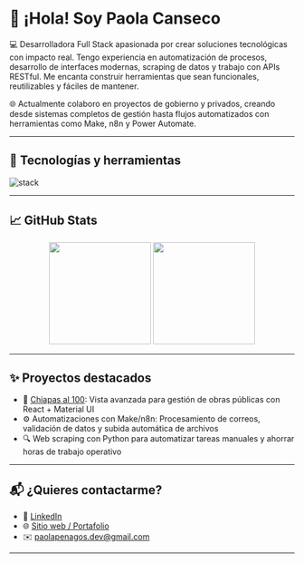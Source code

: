 # 👋 ¡Hola! Soy Paola Canseco

💻 Desarrolladora Full Stack apasionada por crear soluciones tecnológicas con impacto real. Tengo experiencia en automatización de procesos, desarrollo de interfaces modernas, scraping de datos y trabajo con APIs RESTful. Me encanta construir herramientas que sean funcionales, reutilizables y fáciles de mantener.

🌐 Actualmente colaboro en proyectos de gobierno y privados, creando desde sistemas completos de gestión hasta flujos automatizados con herramientas como Make, n8n y Power Automate.

---

## 🚀 Tecnologías y herramientas

<img src="https://skillicons.dev/icons?i=js,ts,php,python,laravel,symfony,react,flutter,docker,aws,gcp,git,github,html,css,tailwind,firebase,mysql,postgres" alt="stack" />

---

## 📈 GitHub Stats

<div align="center">
  <img src="https://github-readme-stats.vercel.app/api?username=Paola-CansecoPenagos&show_icons=true&theme=default" height="180"/>
  <img src="https://github-readme-stats.vercel.app/api/top-langs/?username=Paola-CansecoPenagos&layout=compact&langs_count=8&hide=css,html&theme=default" height="180"/>
</div>

---

## ✨ Proyectos destacados

- 🔗 [Chiapas al 100](https://paolapenagos.com/): Vista avanzada para gestión de obras públicas con React + Material UI
- ⚙️ Automatizaciones con Make/n8n: Procesamiento de correos, validación de datos y subida automática de archivos
- 🔍 Web scraping con Python para automatizar tareas manuales y ahorrar horas de trabajo operativo

---

## 📬 ¿Quieres contactarme?

- 💼 [LinkedIn](https://www.linkedin.com/in/paola-acp/)
- 🌐 [Sitio web / Portafolio](https://paolapenagos.com/)
- ✉️ paolapenagos.dev@gmail.com

---

<!-- ¡Gracias por visitar mi perfil! -->
